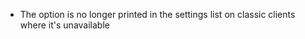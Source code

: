 - The <hidecompartment> option is no longer printed in the settings list on classic clients where it's unavailable
